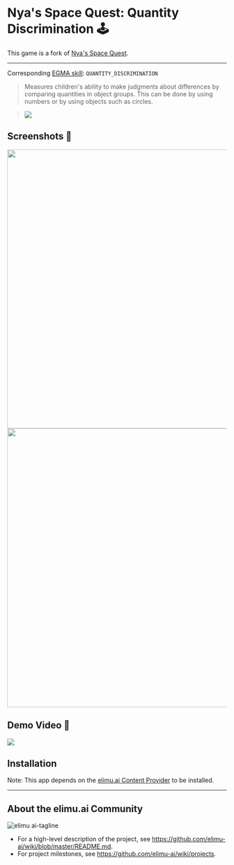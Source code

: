 # Nya's Space Quest: Quantity Discrimination 🕹

This game is a fork of [Nya's Space Quest](https://github.com/elimu-ai/nyas-space-quest).

---

Corresponding [EGMA skill](https://github.com/elimu-ai/model/blob/master/src/main/java/ai/elimu/model/v2/enums/content/NumeracySkill.java): `QUANTITY_DISCRIMINATION`
> Measures children's ability to make judgments about differences by comparing quantities in object groups. This can be done by using numbers or by using objects such as circles.
    
> ![](https://raw.githubusercontent.com/elimu-ai/webapp/master/src/main/webapp/static/img/admin/EGMA_QUANTITY_DISCRIMINATION.png)

## Screenshots 📸

<img width="640" src="https://user-images.githubusercontent.com/15718174/27411324-edec40ac-56e4-11e7-8207-1a05c770024d.png" />

<img width="640" src="https://user-images.githubusercontent.com/15718174/26973174-6901eabe-4d15-11e7-9634-b37cd6006b4a.png" />

## Demo Video 🎥

[![](https://i.ytimg.com/vi/gGK4imJdJZk/hqdefault.jpg)](https://youtu.be/gGK4imJdJZk)

## Installation

Note: This app depends on the [elimu.ai Content Provider](https://github.com/elimu-ai/content-provider) to be installed.

---

## About the elimu.ai Community

![elimu ai-tagline](https://user-images.githubusercontent.com/15718174/54360503-e8e88980-465c-11e9-9792-32b513105cf3.png)

 * For a high-level description of the project, see https://github.com/elimu-ai/wiki/blob/master/README.md.
 * For project milestones, see https://github.com/elimu-ai/wiki/projects.
